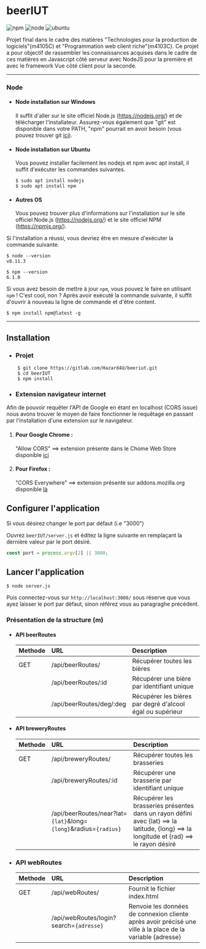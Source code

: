 # beerIUT
 ![npm](https://img.shields.io/badge/npm-6.14.5-blue) 
 ![node](https://img.shields.io/badge/node-12.16.3-brightgreen)
 ![ubuntu](https://img.shields.io/badge/ubuntu-18.04-red)

 
 
Projet final dans le cadre des matières "Technologies pour la production de logiciels"(m4105C) et "Programmation web client riche"(m4103C).
Ce projet a pour objectif de rassembler les connaissances acquises dans le cadre de ces matières en Javascript côté serveur avec NodeJS pour la première
et avec le framework Vue côté client pour la seconde.

---

### Node
- #### Node installation sur Windows

  Il suffit d'aller sur le site officiel Node.js (https://nodejs.org/) et de télécharger l'installateur.
  Assurez-vous également que "git" est disponible dans votre PATH, "npm" pourrait en avoir besoin (vous pouvez trouver git [ici](https://git-scm.com/)).

- #### Node installation sur Ubuntu

  Vous pouvez installer facilement les nodejs et npm avec apt install, il suffit d'exécuter les commandes suivantes.

      $ sudo apt install nodejs
      $ sudo apt install npm

- #### Autres OS
  Vous pouvez trouver plus d'informations sur l'installation sur le site officiel Node.js (https://nodejs.org/) et le site officiel NPM (https://npmjs.org/).

Si l'installation a réussi, vous devriez être en mesure d'exécuter la commande suivante.

    $ node --version
    v8.11.3

    $ npm --version
    6.1.0

Si vous avez besoin de mettre à jour `npm`, vous pouvez le faire en utilisant `npm` ! C'est cool, non ? Après avoir exécuté la commande suivante, il suffit d'ouvrir à nouveau la ligne de commande et d'être content.
    
    $ npm install npm@latest -g


---

## Installation
- ### Projet

```shell script
    $ git clone https://gitlab.com/Hazard4U/beeriut.git
    $ cd beerIUT
    $ npm install
```
    
- ### Extension navigateur internet

Afin de pouvoir requêter l'API de Google en étant en localhost (CORS issue) nous avons trouver le moyen de faire fonctionner 
le requêtage en passant par l'installation d'une extension sur le navigateur.

1. #### Pour Google Chrome : 
    "Allow CORS" ==> extension présente dans le Chome Web Store disponible [ici](https://chrome.google.com/webstore/detail/allow-cors-access-control/lhobafahddgcelffkeicbaginigeejlf?hl=fr)
2. #### Pour Firefox : 
    "CORS Everywhere" ==> extension présente sur addons.mozilla.org disponible [là](https://addons.mozilla.org/fr/firefox/addon/cors-everywhere/?src=search)

## Configurer l'application
Si vous désirez changer le port par défaut (i.e "3000") 

Ouvrez `beerIUT/server.js` et éditez la ligne suivante en remplaçant la dernière valeur par le port désiré. 

```javascript
const port = process.argv[2] || 3000;
```

## Lancer l'application

    $ node server.js

Puis connectez-vous sur `http://localhost:3000/` sous réserve que vous ayez laisser le port par défaut, 
sinon référez vous au paragraghe précédent.


### Présentation de la structure (m)

- #### API beerRoutes
    
    |  Methode  |          URL             | Description                                               |
    |:----------|:-------------------------| :---------------------------------------------------------|
    | GET       | /api/beerRoutes/         | Récupérer toutes les bières                               |
    |           | /api/beerRoutes/:id      | Récupérer une bière par identifiant unique                |
    |           | /api/beerRoutes/deg/:deg | Récupérer les bières par degré d'alcool égal ou supérieur |
    
- #### API breweryRoutes
    
    |  Methode  |          URL                | Description                     |
    |:----------|:----------------------------| :-------------------------------|
    | GET       | /api/breweryRoutes/         | Récupérer toutes les brasseries |
    |           | /api/breweryRoutes/:id      | Récupérer une brasserie par identifiant unique |
    |           | /api/beerRoutes/near?lat=`{lat}`&long=`{long}`&radius=`{radius}` | Récupérer les brasseries présentes dans un rayon défini avec {lat} ==> la latitude, {long} ==> la longitude et {rad} ==> le rayon désiré |

- ### API webRoutes
    
    |  Methode  |            URL          | Description                   |
    |:----------|:------------------------| :-----------------------------|
    | GET       | /api/webRoutes/         | Fournit le fichier index.html |
    |           | /api/webRoutes/login?search=`{adresse}`      | Renvoie les données de connexion cliente après avoir précisé une ville à la place de la variable {adresse} |
    





